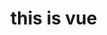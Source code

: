 # this is vue

<!-- # 介绍

> private 笔记本，不定期（希望自己能做到定期）更新学到的知识点，做一本记录

## **javaScript**

- 基础篇

1. [js 基础点](/docs/js/base.md)

- 进阶篇

1. [call & apply & bind](/docs/js/call.md)
2. [深浅拷贝](/docs/js/copy.md)

- 优化篇

1. [if-else 的替换写法](/docs/js/if-else.md)

## **CSS**

1. [BFC what? & how?](/docs/css/BFC.md)
2. [div 水平垂直居中](/docs/css/divCenter.md)

## **Vue.js**

## **git 命令**

[移步此处](https://github.com/zy9852/git-test)

## 调试工具

1. vue.js 的 dev-tools
2. chrome 调试技巧
3. 抓包工具
4. whistle

## 前端网络知识

1. 从浏览器输入 url 发生了什么
2. [正向代理与反向代理](/docs/network/proxy.md)
3. 浏览器缓存机制

## Node.js -->
